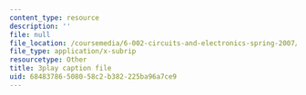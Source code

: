 ```yaml
---
content_type: resource
description: ''
file: null
file_location: /coursemedia/6-002-circuits-and-electronics-spring-2007/68483786508058c2b382225ba96a7ce9_3GdMaDzIUeQ.vtt
file_type: application/x-subrip
resourcetype: Other
title: 3play caption file
uid: 68483786-5080-58c2-b382-225ba96a7ce9
---
```

